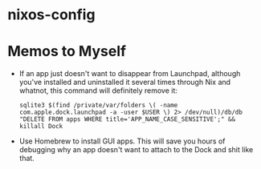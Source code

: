 # nixos-config

# Memos to Myself

- If an app just doesn't want to disappear from Launchpad, although you've
  installed and uninstalled it several times through Nix and whatnot, this
  command will definitely remove it:
  ```
  sqlite3 $(find /private/var/folders \( -name com.apple.dock.launchpad -a -user $USER \) 2> /dev/null)/db/db "DELETE FROM apps WHERE title='APP_NAME_CASE_SENSITIVE';" && killall Dock
  ```
- Use Homebrew to install GUI apps. This will save you hours of debugging why an
  app doesn't want to attach to the Dock and shit like that.
